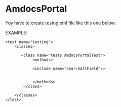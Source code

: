 # AmdocsPortal
Yoy have to create testng.xml file like this one below:

EXAMPLE:

<?xml version="1.0" encoding="UTF-8"?>
<!DOCTYPE suite SYSTEM "http://testng.org/testng-1.0.dtd">
<suite name="My test suite">
     <parameter name = "userName" value="YOUR_USER"/>
     <parameter name = "userP" value="PASSWORD"/>
    
	<test name="testing">
		<classes>
		   
		   <class name="tests.AmdocsPortalTest">
				<methods>
				
				<include name="searchAllField"/>
				
														
				</methods>
			</class>
	
		</classes>
	</test>
</suite>
